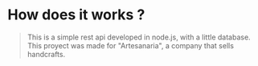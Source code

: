 # How does it works ?
> This is a simple rest api developed in node.js, with a little database. This proyect was made for "Artesanaria", a company that sells handcrafts.